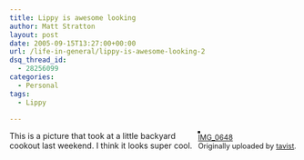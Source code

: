 ```yaml
---
title: Lippy is awesome looking
author: Matt Stratton
layout: post
date: 2005-09-15T13:27:00+00:00
url: /life-in-general/lippy-is-awesome-looking-2
dsq_thread_id:
  - 28256099
categories:
  - Personal
tags:
  - Lippy

---
```

<div style="float:right;margin-left:10px;margin-bottom:10px;">
  <a title="photo sharing" href="http://www.flickr.com/photos/92514650@N00/43408835/"><img style="border:solid 2px #000000;" src="http://static.flickr.com/26/43408835_6eabeeeb94_m.jpg" alt="" /></a><br /> <span style="font-size:.9em;margin-top:0;"> <a href="http://www.flickr.com/photos/92514650@N00/43408835/">IMG_0648</a><br /> Originally uploaded by <a href="http://www.flickr.com/people/92514650@N00/">tavist</a>. </span>
</div>

This is a picture that took at a little backyard cookout last weekend. I think it looks super cool.